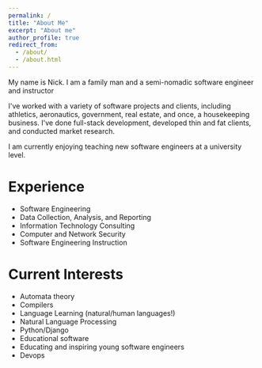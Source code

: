 ```yaml
---
permalink: /
title: "About Me"
excerpt: "About me"
author_profile: true
redirect_from:
  - /about/
  - /about.html
---
```


My name is Nick. I am a family man and a semi-nomadic software engineer and instructor

I've worked with a variety of software projects and clients, including athletics, aeronautics, government, real estate, and once, a housekeeping business.  I've done full-stack development, developed thin and fat clients, and conducted market research.

I am currently enjoying teaching new software engineers at a university level.

# Experience 

* Software Engineering
* Data Collection, Analysis, and Reporting
* Information Technology Consulting
* Computer and Network Security
* Software Engineering Instruction

# Current Interests 

* Automata theory
* Compilers
* Language Learning (natural/human languages!)
* Natural Language Processing
* Python/Django
* Educational software
* Educating and inspiring young software engineers
* Devops
